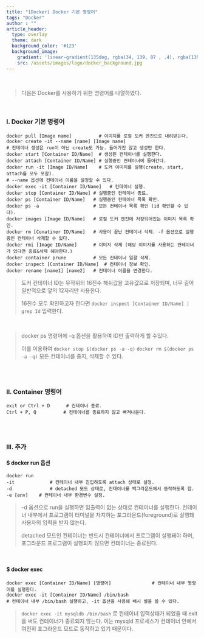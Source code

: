 ```yaml
---
title: "[Docker] Docker 기본 명령어"
tags: "Docker"
author : ""
article_header:
  type: overlay
  theme: dark
  background_color: '#123'
  background_image:
    gradient: 'linear-gradient(135deg, rgba(34, 139, 87 , .4), rgba(139, 34, 139, .4))'
    src: /assets/images/logo/docker_background.jpg
---
```


<br>

> 다음은 Docker를 사용하기 위한 명령어를 나열하였다.

<br>

### l. Docker 기본 명령어

```shell
docker pull [Image name]          # 이미지를 로컬 도커 엔진으로 내려받는다.
docker create -it --name [name] [Image name]
# 컨테이너 생성은 run이 아닌 create도 가능. 들어가진 않고 생성만 한다.
docker start [Container ID/Name]  # 생성된 컨테이너를 실행한다.
docker attach [Container ID/Name] # 실행중인 컨테이너에 들어간다.
docker run -it [Image ID/Name]    # 도커 이미지를 실행(create, start, attach를 모두 포함).
# --name 옵션에 컨테이너 이름을 설정할 수 있다.
docker exec -it [Container ID/Name]   # 컨테이너 실행.
docker stop [Container ID/Name] # 실행중인 컨테이너 종료.
docker ps [Container ID/Name]   # 실행중인 컨테이너 목록 확인.
docker ps -a                    # 모든 컨테이너 목록 확인 (id 확인할 수 있다).
docker images [Image ID/Name]   # 로컬 도커 엔진에 저장되어있는 이미지 목록 확인.
docker rm [Conatiner ID/Name]   # 사용이 끝난 컨테이너 삭제. -f 옵션으로 실행중인 컨테이너 삭제할 수 있다.
docker rmi [Image ID/Name]      # 이미지 삭제 (해당 이미지를 사용하는 컨테이너가 있다면 종료&삭제 해야한다.)
docker container prune          # 모든 컨테이너 일괄 삭제.
docker inspect [Container ID/Name]  # 컨테이너 정보 확인.
docker rename [name1] [name2]   # 컨테이너 이름을 변경한다.
```

> 도커 컨테이너 ID는 무작위의 16진수 해쉬값을 고유값으로 저장되며, 너무 길어 일반적으로 앞의 12자리만 사용한다.
>
> 16진수 모두 확인하고자 한다면 `docker inspect [Container ID/Name] | grep Id` 입력한다.

<br>

> docker ps 명령어에 -q 옵션을 활용하여 ID만 출력하게 할 수있다.
>
> 이를 이용하여 `docker stop $(docker ps -a -q)` `docker rm $(docker ps -a -q)` 모든 컨테이너를 중지, 삭제할 수 있다.

<br>

<br>

### ll. Container 명령어

```shell
exit or Ctrl + D      # 컨테이너 종료.
Ctrl + P, Q          # 컨테이너를 종료하지 않고 빠져나온다.
```

<br>

<br>

### lll. 추가

#### $ docker run 옵션

```shell
docker run 
-it				# 컨테이너 내부 진입하도록 attach 상태로 설정.
-d				# detached 모드 상태로, 컨테이너를 백그라운드에서 동작하도록 함.
-e [env]	# 컨테이너 내부 환경변수 설정.
```

> -d 옵션으로 run을 실행하면 입출력이 없는 상태로 컨테이너를 실행한다. 컨테이너 내부에서 프로그램이 터미널을 차지하는 포그라운드(foreground)로 실행돼 사용자의 입력을 받지 않는다.
>
> detached 모드인 컨테이너는 반드시 컨테이너에서 프로그램이 실행돼야 하며, 포그라운드 프로그램이 실행되지 않으면 컨테이너는 종료된다.

<br>



#### $ docker exec 

```shell
docker exec [Container ID/Name] [명령어]				# 컨테이너 내부 명령어를 실행한다.
docker exec -it [Container ID/Name] /bin/bash
# 컨테이너 내부 /bin/bash 실행하고, -it 옵션을 사용해 배시 셸을 쓸 수 있다.
```

> `docker exec -it mysqldb /bin/bash` 로 컨테이너 입력상태가 되었을 때 exit을 써도 컨테이너가 종료되지 않는다. 이는 mysqld 프로세스가 컨테이너 안에서 여전히 포그라운드 모드로 동작하고 있기 때문이다.

<br>

<br>
